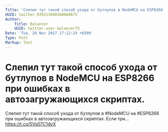 ```yaml
---
Title: 'Слепил тут такой способ ухода от бутлупов в NodeMCU на ESP8266 при ошибках в автозагружающихся скриптах.'
UUID: twitter.935511698160668675
Author:
    Title: Balancer
    UUID: twitter.user.balancer73
Date: 'Tue, 28 Nov 2017 17:12:24 +0300'
Type: Post
Markup: Text
---
```


# Слепил тут такой способ ухода от бутлупов в NodeMCU на ESP8266 при ошибках в автозагружающихся скриптах.

Слепил тут такой способ ухода от бутлупов в #NodeMCU на
#ESP8266 при ошибках в автозагружающихся скриптах. Если три…
https://t.co/5Vs07C1dvX
